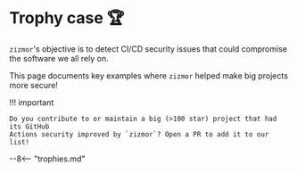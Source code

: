 # Trophy case 🏆

`zizmor`'s objective is to detect CI/CD security issues that could compromise
the software we all rely on.

This page documents key examples where `zizmor` helped make big projects more
secure!

!!! important

    Do you contribute to or maintain a big (>100 star) project that had its GitHub
    Actions security improved by `zizmor`? Open a PR to add it to our list!

<div class="grid cards" markdown>
--8<-- "trophies.md"
</div>

